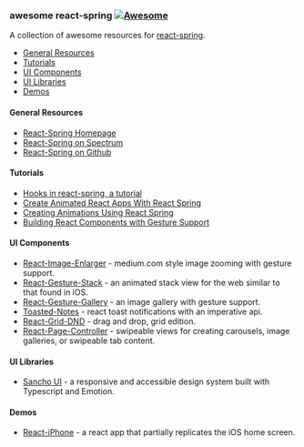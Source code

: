 ### **awesome react-spring** [![Awesome](https://cdn.rawgit.com/sindresorhus/awesome/d7305f38d29fed78fa85652e3a63e154dd8e8829/media/badge.svg)](https://github.com/sindresorhus/awesome)

A collection of awesome resources for [react-spring](https://www.react-spring.io/).

- [General Resources](#react-spring)
- [Tutorials](#tutorials)
- [UI Components](#ui-compoonents)
- [UI Libraries](#ui-libraries)
- [Demos](#demos)

#### General Resources

- [React-Spring Homepage](https://www.react-spring.io/)
- [React-Spring on Spectrum](https://spectrum.chat/react-spring)
- [React-Spring on Github](https://github.com/react-spring/react-spring)

#### Tutorials 

- [Hooks in react-spring, a tutorial](https://medium.com/@drcmda/hooks-in-react-spring-a-tutorial-c6c436ad7ee4)
- [Create Animated React Apps With React Spring](https://scotch.io/tutorials/create-animated-react-apps-with-react-spring)
- [Creating Animations Using React Spring](https://css-tricks.com/creating-animations-using-react-spring/)
- [Building React Components with Gesture Support](https://benmcmahen.com/building-react-components-with-gesture-support/)

#### UI Components 

- [React-Image-Enlarger](https://github.com/bmcmahen/react-image-enlarger) - medium.com style image zooming with gesture support.
- [React-Gesture-Stack](https://github.com/bmcmahen/react-gesture-stack) - an animated stack view for the web similar to that found in iOS.
- [React-Gesture-Gallery](https://github.com/bmcmahen/react-gesture-gallery) - an image gallery with gesture support.
- [Toasted-Notes](https://toasted-notes.netlify.com/) - react toast notifications with an imperative api.
- [React-Grid-DND](https://github.com/bmcmahen/react-grid-dnd) - drag and drop, grid edition. 
- [React-Page-Controller](https://github.com/bmcmahen/react-page-controller) - swipeable views for creating carousels, image galleries, or swipeable tab content.

#### UI Libraries

- [Sancho UI](https://sancho-ui.com/) - a responsive and accessible design system built with Typescript and Emotion.

#### Demos 

- [React-iPhone](https://github.com/bmcmahen/react-iphone) - a react app that partially replicates the iOS home screen.
